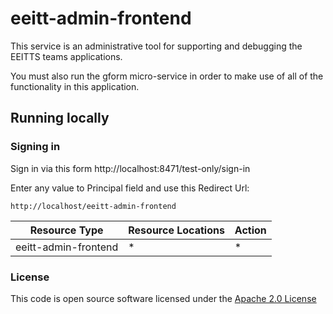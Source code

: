# eeitt-admin-frontend

This service is an administrative tool for supporting and debugging the EEITTS teams applications.

You must also run the gform micro-service in order to make use of all of the functionality in this application.

## Running locally

### Signing in

Sign in via this form http://localhost:8471/test-only/sign-in

Enter any value to Principal field and use this Redirect Url:

```
http://localhost/eeitt-admin-frontend
```

| Resource Type        | Resource Locations | Action |
|----------------------|--------------------|--------|
| eeitt-admin-frontend | *                  | *      |

### License

This code is open source software licensed under the [Apache 2.0 License]("http://www.apache.org/licenses/LICENSE-2.0.html")
